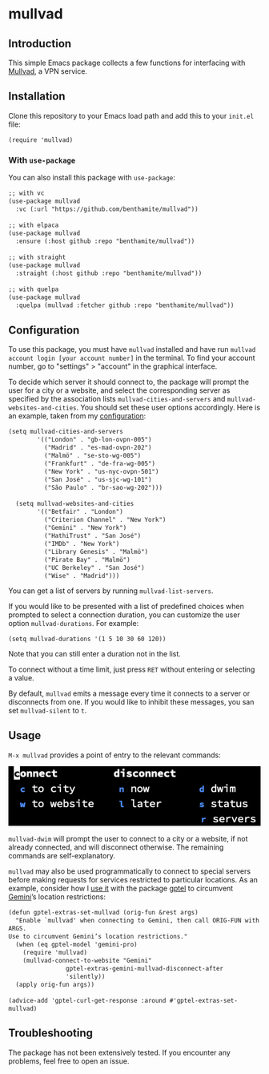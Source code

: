 # mullvad

## Introduction

This simple Emacs package collects a few functions for interfacing with [Mullvad](https://mullvad.net/), a VPN service.

## Installation

Clone this repository to your Emacs load path and add this to your `init.el` file:

``` emacs-lisp
(require 'mullvad)
```

### With `use-package`

You can also install this package with `use-package`:

``` emacs-lisp
;; with vc
(use-package mullvad
  :vc (:url "https://github.com/benthamite/mullvad"))

;; with elpaca
(use-package mullvad
  :ensure (:host github :repo "benthamite/mullvad"))

;; with straight
(use-package mullvad
  :straight (:host github :repo "benthamite/mullvad"))

;; with quelpa
(use-package mullvad
  :quelpa (mullvad :fetcher github :repo "benthamite/mullvad"))
```

## Configuration

To use this package, you must have `mullvad` installed and have run `mullvad account login [your account number]` in the terminal. To find your account number, go to "settings" > "account" in the graphical interface.

To decide which server it should connect to, the package will prompt the user for a city or a website, and select the corresponding server as specified by the association lists `mullvad-cities-and-servers` and `mullvad-websites-and-cities`. You should set these user options accordingly. Here is an example, taken from my [configuration](https://github.com/benthamite/dotfiles/blob/master/emacs/config.org#mullvad):

``` emacs-lisp
(setq mullvad-cities-and-servers
        '(("London" . "gb-lon-ovpn-005")
          ("Madrid" . "es-mad-ovpn-202")
          ("Malmö" . "se-sto-wg-005")
          ("Frankfurt" . "de-fra-wg-005")
          ("New York" . "us-nyc-ovpn-501")
          ("San José" . "us-sjc-wg-101")
          ("São Paulo" . "br-sao-wg-202")))

  (setq mullvad-websites-and-cities
        '(("Betfair" . "London")
          ("Criterion Channel" . "New York")
          ("Gemini" . "New York")
          ("HathiTrust" . "San José")
          ("IMDb" . "New York")
          ("Library Genesis" . "Malmö")
          ("Pirate Bay" . "Malmö")
          ("UC Berkeley" . "San José")
          ("Wise" . "Madrid")))
```

You can get a list of servers by running `mullvad-list-servers`.

If you would like to be presented with a list of predefined choices when prompted to select a connection duration, you can customize the user option `mullvad-durations`. For example:

```emacs-lisp
(setq mullvad-durations '(1 5 10 30 60 120))
```

Note that you can still enter a duration not in the list.

To connect without a time limit, just press `RET` without entering or selecting a value.

By default, `mullvad` emits a message every time it connects to a server or disconnects from one. If you would like to inhibit these messages, you san set `mullvad-silent` to `t`.

## Usage

`M-x mullvad` provides a point of entry to the relevant commands:

![The `mullvad` menu](./mullvad-menu.png)

`mullvad-dwim` will prompt the user to connect to a city or a website, if not already connected, and will disconnect otherwise. The remaining commands are self-explanatory.

`mullvad` may also be used programmatically to connect to special servers before making requests for services restricted to particular locations. As an example, consider how I [use it](https://github.com/benthamite/dotfiles/blob/master/emacs/extras/gptel-extras.el) with the package [gptel](https://github.com/karthink/gptel) to circumvent [Gemini](https://gemini.google.com/)’s location restrictions:

```emacs-lisp
(defun gptel-extras-set-mullvad (orig-fun &rest args)
  "Enable `mullvad' when connecting to Gemini, then call ORIG-FUN with ARGS.
Use to circumvent Gemini’s location restrictions."
  (when (eq gptel-model 'gemini-pro)
    (require 'mullvad)
    (mullvad-connect-to-website "Gemini"
				gptel-extras-gemini-mullvad-disconnect-after
				'silently))
  (apply orig-fun args))

(advice-add 'gptel-curl-get-response :around #'gptel-extras-set-mullvad)
```

## Troubleshooting

The package has not been extensively tested. If you encounter any problems, feel free to open an issue.
